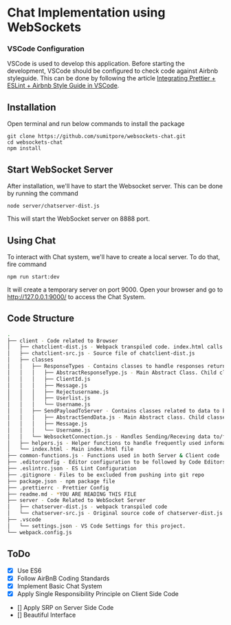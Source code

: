 # Chat Implementation using WebSockets

### VSCode Configuration

VSCode is used to develop this application. Before starting the development,
VSCode should be configured to check code against Airbnb styleguide. This can be
done by following the article [Integrating Prettier + ESLint + Airbnb Style Guide
in VSCode](https://blog.echobind.com/integrating-prettier-eslint-airbnb-style-guide-in-vscode-47f07b5d7d6a).

## Installation

Open terminal and run below commands to install the package

```
git clone https://github.com/sumitpore/websockets-chat.git
cd websockets-chat
npm install
```

## Start WebSocket Server

After installation, we'll have to start the Websocket server. This can be done
by running the command

```
node server/chatserver-dist.js
```
This will start the WebSocket server on 8888 port.

## Using Chat

To interact with Chat system, we'll have to create a local server. To do that,
fire command

```
npm run start:dev
```
It will create a temporary server on port 9000. Open your browser and go to http://127.0.0.1:9000/
to access the Chat System.

## Code Structure

```bash
.
├── client - Code related to Browser
│   ├── chatclient-dist.js - Webpack transpiled code. index.html calls this file
│   ├── chatclient-src.js - Source file of chatclient-dist.js
│   ├── classes
│   │   ├── ResponseTypes - Contains classes to handle responses returned by Server
│   │   │   ├── AbstractResponseType.js - Main Abstract Class. Child classes extend this class
│   │   │   ├── ClientId.js
│   │   │   ├── Message.js
│   │   │   ├── Rejectusername.js
│   │   │   ├── Userlist.js
│   │   │   └── Username.js
│   │   ├── SendPayloadToServer - Contains classes related to data to be sent to server
│   │   │   ├── AbstractSendData.js - Main Abstract class. Child classes extend this.
│   │   │   ├── Message.js
│   │   │   └── Username.js
│   │   └── WebsocketConnection.js - Handles Sending/Receving data to/from WebSocket Server.
│   ├── helpers.js - Helper functions to handle frequently used information.
│   └── index.html - Main index.html file
├── common-functions.js - Functions used in both Server & Client code
├── .editorconfig - Editor configuration to be followed by Code Editors
├── .eslintrc.json - ES Lint Configuration
├── .gitignore - Files to be excluded from pushing into git repo
├── package.json - npm package file
├── .prettierrc - Prettier Config
├── readme.md - *YOU ARE READING THIS FILE
├── server - Code Related to WebSocket Server
│   ├── chatserver-dist.js - webpack transpiled code
│   └── chatserver-src.js - Original source code of chatserver-dist.js
├── .vscode
│   └── settings.json - VS Code Settings for this project.
└── webpack.config.js
```

## ToDo
- [x] Use ES6
- [x] Follow AirBnB Coding Standards
- [x] Implement Basic Chat System
- [x] Apply Single Responsibility Principle on Client Side Code
- [] Apply SRP on Server Side Code
- [] Beautiful Interface
